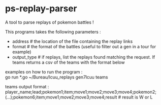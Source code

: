 # ps-replay-parser
A tool to parse replays of pokemon battles !

This programs takes the following parameters : 
 * address # the location of the file containing the replay links
 * format # the format of the battles (useful to filter out a gen in a tour for example)
 * output_type # if replays, list the replays found matching the request. If teams returns a csv of the teams with the format below

examples on how to run the program : <br>
go run *.go ~/Bureau/lcuu_replays gen7lcuu teams

teams output format : <br>
player_name;lead;pokemon1;item;move1;move2;move3;move4;pokemon2;(...);pokemon6;item;move1;move2;move3;move4;result # result is W or L
